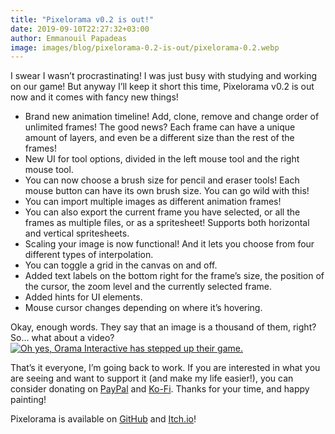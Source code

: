 ```yaml
---
title: "Pixelorama v0.2 is out!"
date: 2019-09-10T22:27:32+03:00
author: Emmanouil Papadeas
image: images/blog/pixelorama-0.2-is-out/pixelorama-0.2.webp
---
```

I swear I wasn’t procrastinating! I was just busy with studying and working on our game! But anyway I’ll keep it short this time, Pixelorama v0.2 is out now and it comes with fancy new things!

- Brand new animation timeline! Add, clone, remove and change order of unlimited frames! The good news? Each frame can have a unique amount of layers, and even be a different size than the rest of the frames!
- New UI for tool options, divided in the left mouse tool and the right mouse tool.
- You can now choose a brush size for pencil and eraser tools! Each mouse button can have its own brush size. You can go wild with this!
- You can import multiple images as different animation frames!
- You can also export the current frame you have selected, or all the frames as multiple files, or as a spritesheet! Supports both horizontal and vertical spritesheets.
- Scaling your image is now functional! And it lets you choose from four different types of interpolation.
- You can toggle a grid in the canvas on and off.
- Added text labels on the bottom right for the frame’s size, the position of the cursor, the zoom level and the currently selected frame.
- Added hints for UI elements.
- Mouse cursor changes depending on where it’s hovering.

Okay, enough words. They say that an image is a thousand of them, right? So… what about a video?
[![Oh yes, Orama Interactive has stepped up their game.](https://img.youtube.com/vi/f6u910HCT_E/0.jpg)](https://www.youtube.com/watch?v=f6u910HCT_E)

That’s it everyone, I’m going back to work. If you are interested in what you are seeing and want to support it (and make my life easier!), you can consider donating on [PayPal](https://www.paypal.com/paypalme2/OverloadedOrama) and [Ko-Fi](https://ko-fi.com/overloadedorama). Thanks for your time, and happy painting!

Pixelorama is available on [GitHub](https://github.com/Orama-Interactive/Pixelorama) and [Itch.io](https://orama-interactive.itch.io/pixelorama)!
